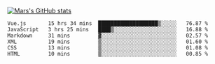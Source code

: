 [![Mars's GitHub stats](https://github-readme-stats.vercel.app/api?username=unbrain)](https://github.com/unbrain/github-readme-stats)

<!--START_SECTION:waka-->

```text
Vue.js       15 hrs 34 mins  ███████████████████▒░░░░░   76.87 %
JavaScript   3 hrs 25 mins   ████▒░░░░░░░░░░░░░░░░░░░░   16.88 %
Markdown     31 mins         ▓░░░░░░░░░░░░░░░░░░░░░░░░   02.57 %
XML          19 mins         ▒░░░░░░░░░░░░░░░░░░░░░░░░   01.60 %
CSS          13 mins         ▒░░░░░░░░░░░░░░░░░░░░░░░░   01.08 %
HTML         10 mins         ▒░░░░░░░░░░░░░░░░░░░░░░░░   00.85 %
```

<!--END_SECTION:waka-->
